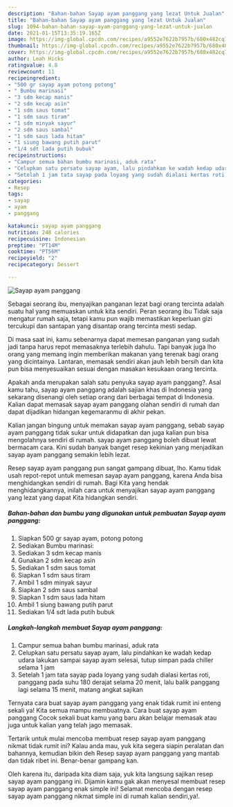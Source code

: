 ```yaml
---
description: "Bahan-bahan Sayap ayam panggang yang lezat Untuk Jualan"
title: "Bahan-bahan Sayap ayam panggang yang lezat Untuk Jualan"
slug: 1094-bahan-bahan-sayap-ayam-panggang-yang-lezat-untuk-jualan
date: 2021-01-15T13:35:19.165Z
image: https://img-global.cpcdn.com/recipes/a9552e7622b7957b/680x482cq70/sayap-ayam-panggang-foto-resep-utama.jpg
thumbnail: https://img-global.cpcdn.com/recipes/a9552e7622b7957b/680x482cq70/sayap-ayam-panggang-foto-resep-utama.jpg
cover: https://img-global.cpcdn.com/recipes/a9552e7622b7957b/680x482cq70/sayap-ayam-panggang-foto-resep-utama.jpg
author: Leah Hicks
ratingvalue: 4.8
reviewcount: 11
recipeingredient:
- "500 gr sayap ayam potong potong"
- " Bumbu marinasi"
- "3 sdm kecap manis"
- "2 sdm kecap asin"
- "1 sdm saus tomat"
- "1 sdm saus tiram"
- "1 sdm minyak sayur"
- "2 sdm saus sambal"
- "1 sdm saus lada hitam"
- "1 siung bawang putih parut"
- "1/4 sdt lada putih bubuk"
recipeinstructions:
- "Campur semua bahan bumbu marinasi, aduk rata"
- "Celupkan satu persatu sayap ayam, lalu pindahkan ke wadah kedap udara lakukan sampai sayap ayam selesai, tutup simpan pada chiller selama 1 jam"
- "Setelah 1 jam tata sayap pada loyang yang sudah dialasi kertas roti, panggang pada suhu 180 derajat selama 20 menit, lalu balik panggang lagi selama 15 menit, matang angkat sajikan"
categories:
- Resep
tags:
- sayap
- ayam
- panggang

katakunci: sayap ayam panggang 
nutrition: 248 calories
recipecuisine: Indonesian
preptime: "PT14M"
cooktime: "PT56M"
recipeyield: "2"
recipecategory: Dessert

---
```



![Sayap ayam panggang](https://img-global.cpcdn.com/recipes/a9552e7622b7957b/680x482cq70/sayap-ayam-panggang-foto-resep-utama.jpg)

Sebagai seorang ibu, menyajikan panganan lezat bagi orang tercinta adalah suatu hal yang memuaskan untuk kita sendiri. Peran seorang ibu Tidak saja mengatur rumah saja, tetapi kamu pun wajib memastikan keperluan gizi tercukupi dan santapan yang disantap orang tercinta mesti sedap.

Di masa  saat ini, kamu sebenarnya dapat memesan panganan yang sudah jadi tanpa harus repot memasaknya terlebih dahulu. Tapi banyak juga lho orang yang memang ingin memberikan makanan yang terenak bagi orang yang dicintainya. Lantaran, memasak sendiri akan jauh lebih bersih dan kita pun bisa menyesuaikan sesuai dengan masakan kesukaan orang tercinta. 



Apakah anda merupakan salah satu penyuka sayap ayam panggang?. Asal kamu tahu, sayap ayam panggang adalah sajian khas di Indonesia yang sekarang disenangi oleh setiap orang dari berbagai tempat di Indonesia. Kalian dapat memasak sayap ayam panggang olahan sendiri di rumah dan dapat dijadikan hidangan kegemaranmu di akhir pekan.

Kalian jangan bingung untuk memakan sayap ayam panggang, sebab sayap ayam panggang tidak sukar untuk didapatkan dan juga kalian pun bisa mengolahnya sendiri di rumah. sayap ayam panggang boleh dibuat lewat bermacam cara. Kini sudah banyak banget resep kekinian yang menjadikan sayap ayam panggang semakin lebih lezat.

Resep sayap ayam panggang pun sangat gampang dibuat, lho. Kamu tidak usah repot-repot untuk memesan sayap ayam panggang, karena Anda bisa menghidangkan sendiri di rumah. Bagi Kita yang hendak menghidangkannya, inilah cara untuk menyajikan sayap ayam panggang yang lezat yang dapat Kita hidangkan sendiri.

<!--inarticleads1-->

##### Bahan-bahan dan bumbu yang digunakan untuk pembuatan Sayap ayam panggang:

1. Siapkan 500 gr sayap ayam, potong potong
1. Sediakan  Bumbu marinasi:
1. Sediakan 3 sdm kecap manis
1. Gunakan 2 sdm kecap asin
1. Sediakan 1 sdm saus tomat
1. Siapkan 1 sdm saus tiram
1. Ambil 1 sdm minyak sayur
1. Siapkan 2 sdm saus sambal
1. Siapkan 1 sdm saus lada hitam
1. Ambil 1 siung bawang putih parut
1. Sediakan 1/4 sdt lada putih bubuk




<!--inarticleads2-->

##### Langkah-langkah membuat Sayap ayam panggang:

1. Campur semua bahan bumbu marinasi, aduk rata
1. Celupkan satu persatu sayap ayam, lalu pindahkan ke wadah kedap udara lakukan sampai sayap ayam selesai, tutup simpan pada chiller selama 1 jam
1. Setelah 1 jam tata sayap pada loyang yang sudah dialasi kertas roti, panggang pada suhu 180 derajat selama 20 menit, lalu balik panggang lagi selama 15 menit, matang angkat sajikan




Ternyata cara buat sayap ayam panggang yang enak tidak rumit ini enteng sekali ya! Kita semua mampu membuatnya. Cara buat sayap ayam panggang Cocok sekali buat kamu yang baru akan belajar memasak atau juga untuk kalian yang telah jago memasak.

Tertarik untuk mulai mencoba membuat resep sayap ayam panggang nikmat tidak rumit ini? Kalau anda mau, yuk kita segera siapin peralatan dan bahannya, kemudian bikin deh Resep sayap ayam panggang yang mantab dan tidak ribet ini. Benar-benar gampang kan. 

Oleh karena itu, daripada kita diam saja, yuk kita langsung sajikan resep sayap ayam panggang ini. Dijamin kamu gak akan menyesal membuat resep sayap ayam panggang enak simple ini! Selamat mencoba dengan resep sayap ayam panggang nikmat simple ini di rumah kalian sendiri,ya!.

